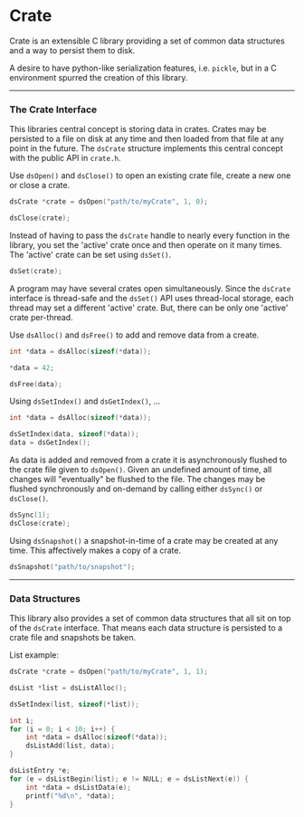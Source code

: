 # Crate

Crate is an extensible C library providing a set of common data structures and a way to persist them to disk.

A desire to have python-like serialization features, i.e. ```pickle```, but in a C environment spurred the creation of this library.

---
### The Crate Interface

This libraries central concept is storing data in crates. Crates may be persisted to a file on disk at any time and then loaded from that file at any point in the future. The ```dsCrate``` structure implements this central concept with the public API in ```crate.h```.

Use ```dsOpen()``` and ```dsClose()``` to open an existing crate file, create a new one or close a crate.
```c
dsCrate *crate = dsOpen("path/to/myCrate", 1, 0);

dsClose(crate);
```

Instead of having to pass the ```dsCrate``` handle to nearly every function in the library, you set the 'active' crate once and then operate on it many times. The 'active' crate can be set using ```dsSet()```.

```c
dsSet(crate);
```

A program may have several crates open simultaneously. Since the ```dsCrate``` interface is thread-safe and the ```dsSet()``` API uses thread-local storage, each thread may set a different 'active' crate. But, there can be only one 'active' crate per-thread.

Use ```dsAlloc()``` and ```dsFree()``` to add and remove data from a create.
```c
int *data = dsAlloc(sizeof(*data));

*data = 42;

dsFree(data);
```

Using ```dsSetIndex()``` and ```dsGetIndex()```, ...
```c
int *data = dsAlloc(sizeof(*data));

dsSetIndex(data, sizeof(*data));
data = dsGetIndex();
```

As data is added and removed from a crate it is asynchronously flushed to the crate file given to ```dsOpen()```. Given an undefined amount of time, all changes will "eventually" be flushed to the file. The changes may be flushed synchronously and on-demand by calling either ```dsSync()``` or ```dsClose()```.

```c
dsSync(1);
dsClose(crate);
```

Using ```dsSnapshot()``` a snapshot-in-time of a crate may be created at any time. This affectively makes a copy of a crate.
```c
dsSnapshot("path/to/snapshot");
```

---
### Data Structures

This library also provides a set of common data structures that all sit on top of the ```dsCrate``` interface. That means each data structure is persisted to a crate file and snapshots be taken.

List example:

```c
dsCrate *crate = dsOpen("path/to/myCrate", 1, 1);

dsList *list = dsListAlloc();

dsSetIndex(list, sizeof(*list));

int i;
for (i = 0; i < 10; i++) {
	int *data = dsAlloc(sizeof(*data));
	dsListAdd(list, data);
}

dsListEntry *e;
for (e = dsListBegin(list); e != NULL; e = dsListNext(e)) {
	int *data = dsListData(e);
	printf("%d\n", *data);
}
```
